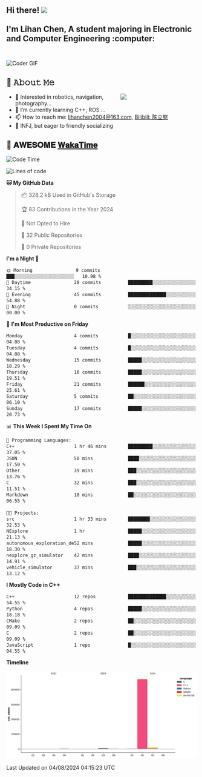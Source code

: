 <h2 align="left">
 <abc>
  <br>Hi there! <img src="https://user-images.githubusercontent.com/42378118/110234147-e3259600-7f4e-11eb-95be-0c4047144dea.gif" width="30"><br>
  <br> I'm Lihan Chen, A student majoring in Electronic and Computer Engineering :computer:<br>
  <br>
 </abc>
</h2>

<img align="center" src="https://media.giphy.com/media/SWoSkN6DxTszqIKEqv/giphy.gif" alt="Coder GIF" width="500">

## :book: 𝙰𝚋𝚘𝚞𝚝 𝙼𝚎

<img align="right" width="40%" src="https://github-readme-stats.vercel.app/api?username=LihanChen2004&show_icons=true&icon_color=CE1D2D&text_color=718096&bg_color=ffffff&hide_title=true" />

- 🌟 Interested in robotics, navigation, photography...
- 🌱 I’m currently learning C++, ROS ... 
- 📫 How to reach me: lihanchen2004@163.com, [Bilibili: 陈立憨](https://space.bilibili.com/170786212)
- 👯 INFJ, but eager to friendly socializing

## 📜 𝐀𝐖𝐄𝐒𝐎𝐌𝐄 [𝐖𝐚𝐤𝐚𝐓𝐢𝐦𝐞](https://github.com/anmol098/waka-readme-stats)

<!--START_SECTION:waka-->
![Code Time](http://img.shields.io/badge/Code%20Time-4%20hrs%2046%20mins-blue)

![Lines of code](https://img.shields.io/badge/From%20Hello%20World%20I%27ve%20Written-979.6%20thousand%20lines%20of%20code-blue)

**🐱 My GitHub Data** 

> 📦 328.2 kB Used in GitHub's Storage 
 > 
> 🏆 83 Contributions in the Year 2024
 > 
> 🚫 Not Opted to Hire
 > 
> 📜 32 Public Repositories 
 > 
> 🔑 0 Private Repositories 
 > 
**I'm a Night 🦉** 

```text
🌞 Morning                9 commits           ███░░░░░░░░░░░░░░░░░░░░░░   10.98 % 
🌆 Daytime                28 commits          █████████░░░░░░░░░░░░░░░░   34.15 % 
🌃 Evening                45 commits          ██████████████░░░░░░░░░░░   54.88 % 
🌙 Night                  0 commits           ░░░░░░░░░░░░░░░░░░░░░░░░░   00.00 % 
```
📅 **I'm Most Productive on Friday** 

```text
Monday                   4 commits           █░░░░░░░░░░░░░░░░░░░░░░░░   04.88 % 
Tuesday                  4 commits           █░░░░░░░░░░░░░░░░░░░░░░░░   04.88 % 
Wednesday                15 commits          █████░░░░░░░░░░░░░░░░░░░░   18.29 % 
Thursday                 16 commits          █████░░░░░░░░░░░░░░░░░░░░   19.51 % 
Friday                   21 commits          ██████░░░░░░░░░░░░░░░░░░░   25.61 % 
Saturday                 5 commits           ██░░░░░░░░░░░░░░░░░░░░░░░   06.10 % 
Sunday                   17 commits          █████░░░░░░░░░░░░░░░░░░░░   20.73 % 
```


📊 **This Week I Spent My Time On** 

```text
💬 Programming Languages: 
C++                      1 hr 46 mins        █████████░░░░░░░░░░░░░░░░   37.05 % 
JSON                     50 mins             ████░░░░░░░░░░░░░░░░░░░░░   17.50 % 
Other                    39 mins             ███░░░░░░░░░░░░░░░░░░░░░░   13.76 % 
C                        32 mins             ███░░░░░░░░░░░░░░░░░░░░░░   11.51 % 
Markdown                 18 mins             ██░░░░░░░░░░░░░░░░░░░░░░░   06.55 % 

🐱‍💻 Projects: 
src                      1 hr 33 mins        ████████░░░░░░░░░░░░░░░░░   32.53 % 
NExplore                 1 hr                █████░░░░░░░░░░░░░░░░░░░░   21.13 % 
autonomous_exploration_de52 mins             █████░░░░░░░░░░░░░░░░░░░░   18.30 % 
nexplore_gz_simulator    42 mins             ████░░░░░░░░░░░░░░░░░░░░░   14.91 % 
vehicle_simulator        37 mins             ███░░░░░░░░░░░░░░░░░░░░░░   13.12 % 
```

**I Mostly Code in C++** 

```text
C++                      12 repos            ██████████████░░░░░░░░░░░   54.55 % 
Python                   4 repos             █████░░░░░░░░░░░░░░░░░░░░   18.18 % 
CMake                    2 repos             ██░░░░░░░░░░░░░░░░░░░░░░░   09.09 % 
C                        2 repos             ██░░░░░░░░░░░░░░░░░░░░░░░   09.09 % 
JavaScript               1 repo              █░░░░░░░░░░░░░░░░░░░░░░░░   04.55 % 
```



**Timeline**

![Lines of Code chart](https://raw.githubusercontent.com/LihanChen2004/LihanChen2004/main/assets/bar_graph.png)


 Last Updated on 04/08/2024 04:15:23 UTC
<!--END_SECTION:waka-->

<!--
**LihanChen2004/LihanChen2004** is a ✨ _special_ ✨ repository because its `README.md` (this file) appears on your GitHub profile.

Here are some ideas to get you started:

- 🔭 I’m currently working on ...
- 🌱 I’m currently learning ...
- 👯 I’m looking to collaborate on ...
- 🤔 I’m looking for help with ...
- 💬 Ask me about ...
- 📫 How to reach me: ...
- 😄 Pronouns: ...
- ⚡ Fun fact: ...
-->
